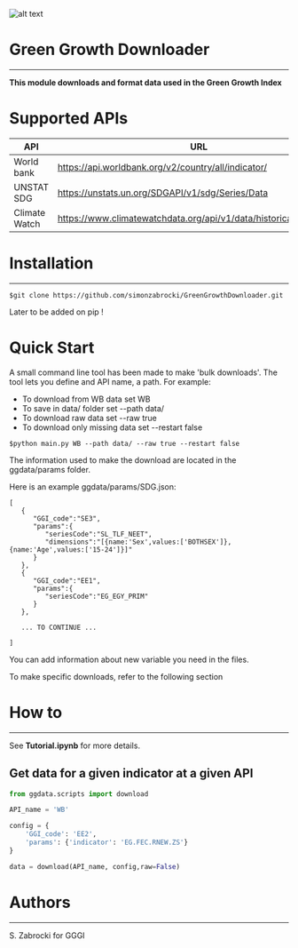 ![alt text](http://greengrowthindex.gggi.org/wp-content/uploads/2019/09/LOGO_GGGI_GREEN_350x131px_002trans_Prancheta-1.png)

# Green Growth Downloader
------------------------------------
**This module downloads and format data used in the Green Growth Index**

# Supported APIs

| API           | URL                                                               | Downloading | Preprocessing |
|---------------|-------------------------------------------------------------------|-------------|---------------|
| World bank    | https://api.worldbank.org/v2/country/all/indicator/               | OK          | OK            |
| UNSTAT SDG    | https://unstats.un.org/SDGAPI/v1/sdg/Series/Data                  | OK          | OK            |
| Climate Watch | https://www.climatewatchdata.org/api/v1/data/historical_emissions | OK          | OK            |

# Installation
-------------------

```
$git clone https://github.com/simonzabrocki/GreenGrowthDownloader.git
```

Later to be added on pip !

# Quick Start

A small command line tool has been made to make 'bulk downloads'. The tool lets you define and API name, a path.
For example:
- To download from WB data set WB
- To save in data/ folder set --path data/
- To download raw data set --raw true
- To download only missing data set --restart false
```
$python main.py WB --path data/ --raw true --restart false
```
The information used to make the download are located in the ggdata/params folder.

Here is an example ggdata/params/SDG.json:

```
[
   {
      "GGI_code":"SE3",
      "params":{
         "seriesCode":"SL_TLF_NEET",
         "dimensions":"[{name:'Sex',values:['BOTHSEX']},{name:'Age',values:['15-24']}]"
      }
   },
   {
      "GGI_code":"EE1",
      "params":{
         "seriesCode":"EG_EGY_PRIM"
      }
   },

   ... TO CONTINUE ...

]
```
You can add information about new variable you need in the files.

To make specific downloads, refer to the following section

# How to
-------------

See **Tutorial.ipynb** for more details.

## Get data for a given indicator at a given API

```python
from ggdata.scripts import download

API_name = 'WB'

config = {
    'GGI_code': 'EE2',
    'params': {'indicator': 'EG.FEC.RNEW.ZS'}
}

data = download(API_name, config,raw=False)
```

# Authors
---------------

S. Zabrocki for GGGI
